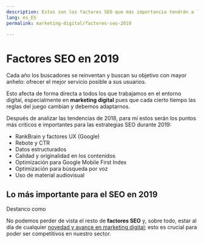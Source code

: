 ```yaml
---
description: Estos son los factores SEO que más importancia tendrán a lo largo de 2019
lang: es_ES
permalink: marketing-digital/factores-seo-2019

---
```


# Factores SEO en 2019

Cada año los buscadores se reinventan y buscan su objetivo con mayor anhelo: ofrecer el mejor servicio posible a sus usuarios.

Esto afecta de forma directa a todos los que trabajamos en el entorno digital, especialmente en **marketing digital** pues que cada cierto tiempo las reglas del juego cambian y debemos adaptarnos.

Después de analizar las tendencias de 2018, para mí estos serán los puntos más críticos e importantes para las estrategias SEO durante 2019:

 - RankBrain y factores UX (Google)
 - Rebote y CTR
 - Datos estructurados
 - Calidad y originalidad en los contenidos 
 - Optimización para Google Mobile First Index
 - Optimización para búsqueda por voz
 - Uso de material audiovisual

## Lo más importante para el SEO en 2019

Destanco como

No podemos perder de vista el resto de **factores SEO** y, sobre todo, estar al día de cualquier [novedad y avance en marketing digital](https://sinplanes.com/marketing-digital/como-estar-al-dia-en-marketing-digital); esto es crucial para poder ser competitivos en nuestro sector.

<!--stackedit_data:
eyJoaXN0b3J5IjpbMTE4MzMzMjI2MV19
-->